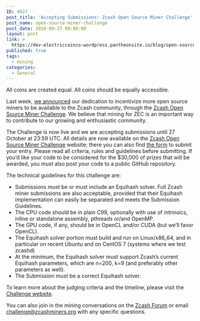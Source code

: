 ```yaml
---
ID: 4927
post_title: 'Accepting Submissions: Zcash Open Source Miner Challenge'
post_name: open-source-miner-challenge
post_date: 2016-09-27 00:00:00
layout: post
link: >
  https://dev-electriccoinco-wordpress.pantheonsite.io/blog/open-source-miner-challenge/
published: true
tags:
  - mining
categories:
  - General
---
```

<p>All coins are created equal. All coins should be equally accessible.</p>
<p>Last week, <a class="reference external" href="/blog/announcing-miner-contest/">we announced</a> our dedication to incentivize more open source miners to be available to the Zcash community, through the <a class="reference external" href="http://zcashminers.org/">Zcash Open Source Miner Challenge</a>. We believe that mining for ZEC is an important way to contribute to our growing and enthusiastic community.</p>
<p>The Challenge is now live and we are accepting submissions until 27 October at 23:59 UTC. All details are now available on the <a class="reference external" href="http://zcashminers.org/">Zcash Open Source Miner Challenge</a> website; there you can also find <a class="reference external" href="http://zcashminers.org/apply">the form</a> to submit your entry. Please read all criteria, rules and guidelines before submitting. If you’d like your code to be considered for the $30,000 of prizes that will be awarded, you must also post your code to a public GitHub repository.</p>
<p>The technical guidelines for this challenge are:</p>
<ul class="simple">
<li>Submissions must be or must include an Equihash solver. Full Zcash miner submissions are also acceptable, provided that their Equihash implementation can easily be separated and meets the Submission Guidelines.</li>
<li>The CPU code should be in plain C99, optionally with use of intrinsics, inline or standalone assembly, pthreads or/and OpenMP.</li>
<li>The GPU code, if any, should be in OpenCL and/or CUDA (but we’ll favor OpenCL).</li>
<li>The Equihash solver portion must build and run on Linux/x86_64, and in particular on recent Ubuntu and on CentOS 7 (systems where we test zcashd)</li>
<li>At the minimum, the Equihash solver must support Zcash’s current Equihash parameters, which are n=200, k=9 (and preferably other parameters as well).</li>
<li>The Submission must be a correct Equihash solver.</li>
</ul>
<p>To learn more about the judging criteria and the timeline, please visit the <a class="reference external" href="http://zcashminers.org/">Challenge website</a>.</p>
<p>You can also join in the mining conversations on the <a class="reference external" href="https://forum.z.cash/">Zcash Forum</a> or email <a class="reference external" href="mailto:challenge@zcashminers.org">challenge@zcashminers.org</a> with any specific questions.</p>
